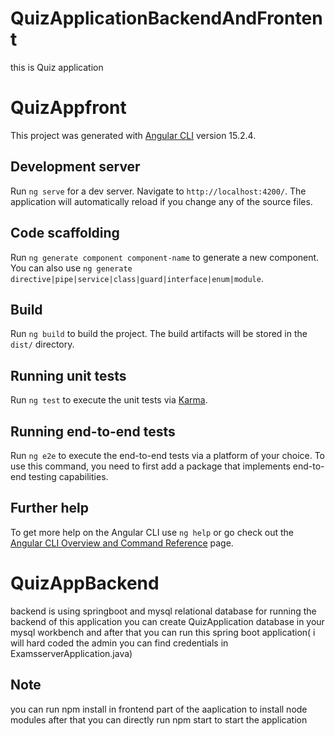 # QuizApplicationBackendAndFrontent
this is Quiz application

# QuizAppfront

This project was generated with [Angular CLI](https://github.com/angular/angular-cli) version 15.2.4.

## Development server

Run `ng serve` for a dev server. Navigate to `http://localhost:4200/`. The application will automatically reload if you change any of the source files.

## Code scaffolding

Run `ng generate component component-name` to generate a new component. You can also use `ng generate directive|pipe|service|class|guard|interface|enum|module`.

## Build

Run `ng build` to build the project. The build artifacts will be stored in the `dist/` directory.

## Running unit tests

Run `ng test` to execute the unit tests via [Karma](https://karma-runner.github.io).

## Running end-to-end tests

Run `ng e2e` to execute the end-to-end tests via a platform of your choice. To use this command, you need to first add a package that implements end-to-end testing capabilities.

## Further help

To get more help on the Angular CLI use `ng help` or go check out the [Angular CLI Overview and Command Reference](https://angular.io/cli) page.
# QuizAppBackend

backend is using springboot and mysql relational database for running the backend of this application you can create QuizApplication database in your mysql workbench and after that you can run this spring boot application( i will hard coded the admin you can find credentials in ExamsserverApplication.java)

## Note
you can run npm install in frontend part of the aaplication to install node modules after that you can directly run npm start to start the application 
